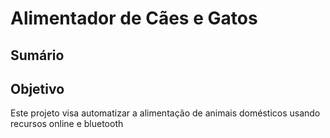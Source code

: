 # Alimentador de Cães e Gatos

## Sumário

## Objetivo
Este projeto visa automatizar a alimentação de animais domésticos usando recursos online e bluetooth
